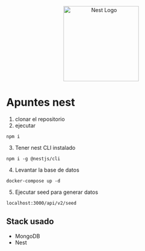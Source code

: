 <p align="center">
  <a href="http://nestjs.com/" target="blank"><img src="https://nestjs.com/img/logo-small.svg" width="200" alt="Nest Logo" /></a>
</p>

[circleci-image]: https://img.shields.io/circleci/build/github/nestjs/nest/master?token=abc123def456
[circleci-url]: https://circleci.com/gh/nestjs/nest

# Apuntes nest

1.  clonar el repositorio
2.  ejecutar

```
npm i
```

3. Tener nest CLI instalado
```
npm i -g @nestjs/cli
```

4. Levantar la base de datos

```
docker-compose up -d
```
5. Ejecutar seed para generar datos

```
localhost:3000/api/v2/seed
```
## Stack usado

- MongoDB
- Nest
